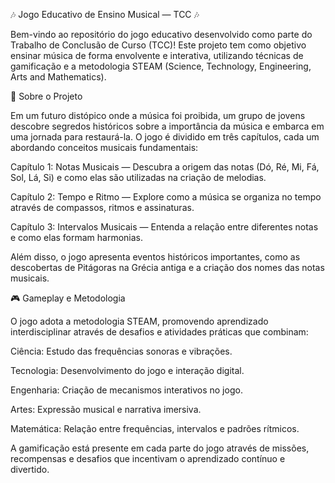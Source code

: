 🎶 Jogo Educativo de Ensino Musical — TCC 🎶

Bem-vindo ao repositório do jogo educativo desenvolvido como parte do Trabalho de Conclusão de Curso (TCC)! Este projeto tem como objetivo ensinar música de forma envolvente e interativa, utilizando técnicas de gamificação e a metodologia STEAM (Science, Technology, Engineering, Arts and Mathematics).

🌟 Sobre o Projeto

Em um futuro distópico onde a música foi proibida, um grupo de jovens descobre segredos históricos sobre a importância da música e embarca em uma jornada para restaurá-la. O jogo é dividido em três capítulos, cada um abordando conceitos musicais fundamentais:

Capítulo 1: Notas Musicais — Descubra a origem das notas (Dó, Ré, Mi, Fá, Sol, Lá, Si) e como elas são utilizadas na criação de melodias.

Capítulo 2: Tempo e Ritmo — Explore como a música se organiza no tempo através de compassos, ritmos e assinaturas.

Capítulo 3: Intervalos Musicais — Entenda a relação entre diferentes notas e como elas formam harmonias.

Além disso, o jogo apresenta eventos históricos importantes, como as descobertas de Pitágoras na Grécia antiga e a criação dos nomes das notas musicais.

🎮 Gameplay e Metodologia

O jogo adota a metodologia STEAM, promovendo aprendizado interdisciplinar através de desafios e atividades práticas que combinam:

Ciência: Estudo das frequências sonoras e vibrações.

Tecnologia: Desenvolvimento do jogo e interação digital.

Engenharia: Criação de mecanismos interativos no jogo.

Artes: Expressão musical e narrativa imersiva.

Matemática: Relação entre frequências, intervalos e padrões rítmicos.

A gamificação está presente em cada parte do jogo através de missões, recompensas e desafios que incentivam o aprendizado contínuo e divertido.

